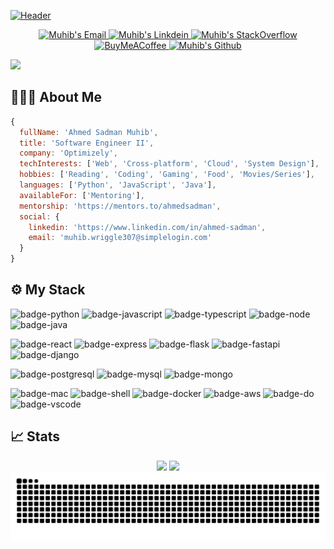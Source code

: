 [![Header](https://i.imgur.com/8RKaYzX.gif)](https://github.com/ahmedsadman)

<p align="center">
  <a href="mailto:muhib.wriggle307@simplelogin.com" target="_blank">
  <img alt="Muhib's Email" width="35px" src="https://cdn.jsdelivr.net/npm/simple-icons@v3/icons/gmail.svg" />
  </a>
  <a href="https://www.linkedin.com/in/ahmed-sadman" target="_blank">
    <img alt="Muhib's Linkdein" width="35px" src="https://cdn.jsdelivr.net/npm/simple-icons@v3/icons/linkedin.svg" />
  </a>
  <a href="https://stackoverflow.com/u/7176369" target="_blank">
    <img alt="Muhib's StackOverflow" width="35px" src="https://cdn.jsdelivr.net/npm/simple-icons@3.1.0/icons/stackoverflow.svg" />
  </a>
  <a href="https://www.buymeacoffee.com/ahmedsadman" target="_blank">
    <img alt="BuyMeACoffee" width="35px" src="https://cdn.jsdelivr.net/npm/simple-icons@3.9.0/icons/buymeacoffee.svg" />
  </a>
  <a href="https://github.com/ahmedsadman" target="_blank">
    <img alt="Muhib's Github" width="35x" src="https://cdn.jsdelivr.net/npm/simple-icons@v3/icons/github.svg" />
  </a>
</p>

![](https://komarev.com/ghpvc/?username=ahmedsadman&color=green)

## 👨🏻‍💻 About Me

```js
{
  fullName: 'Ahmed Sadman Muhib',
  title: 'Software Engineer II',
  company: 'Optimizely',
  techInterests: ['Web', 'Cross-platform', 'Cloud', 'System Design'],
  hobbies: ['Reading', 'Coding', 'Gaming', 'Food', 'Movies/Series'],
  languages: ['Python', 'JavaScript', 'Java'],
  availableFor: ['Mentoring'],
  mentorship: 'https://mentors.to/ahmedsadman',
  social: {
    linkedin: 'https://www.linkedin.com/in/ahmed-sadman',
    email: 'muhib.wriggle307@simplelogin.com'
  }
}
```

## ⚙️ My Stack

![badge-python](https://img.shields.io/badge/Python-black?logo=python&style=for-the-badge&color=21223e)
![badge-javascript](https://img.shields.io/badge/JavaScript-black?logo=javascript&style=for-the-badge&color=21223e)
![badge-typescript](https://img.shields.io/badge/TypeScript-black?logo=typescript&style=for-the-badge&color=21223e)
![badge-node](https://img.shields.io/badge/Node.js-black?logo=node.js&style=for-the-badge&color=21223e)
![badge-java](https://img.shields.io/badge/Java-black?logo=coffeescript&style=for-the-badge&color=21223e)


![badge-react](https://img.shields.io/badge/React-black?logo=react&style=for-the-badge&color=21223e)
![badge-express](https://img.shields.io/badge/Express-black?logo=express&style=for-the-badge&color=21223e)
![badge-flask](https://img.shields.io/badge/Flask-black?logo=flask&style=for-the-badge&color=21223e)
![badge-fastapi](https://img.shields.io/badge/FastAPI-black?logo=fastapi&style=for-the-badge&color=21223e)
![badge-django](https://img.shields.io/badge/Django-black?logo=django&style=for-the-badge&color=21223e)


![badge-postgresql](https://img.shields.io/badge/Postgresql-black?logo=postgresql&style=for-the-badge&color=21223e&logoColor=white)
![badge-mysql](https://img.shields.io/badge/MySQL-black?logo=mysql&style=for-the-badge&color=21223e&logoColor=white)
![badge-mongo](https://img.shields.io/badge/MongoDB-black?logo=mongodb&style=for-the-badge&color=21223e)

![badge-mac](https://img.shields.io/badge/MacOS-black?logo=apple&style=for-the-badge&color=21223e)
![badge-shell](https://img.shields.io/badge/ZSH-black?style=for-the-badge&logo=gnu-bash&color=21223e)
![badge-docker](https://img.shields.io/badge/Docker-black?style=for-the-badge&logo=docker&color=21223e)
![badge-aws](https://img.shields.io/badge/AWS-black?style=for-the-badge&logo=amazon&color=21223e)
![badge-do](https://img.shields.io/badge/DigitalOcean-black?style=for-the-badge&logo=digitalocean&color=21223e)
![badge-vscode](https://img.shields.io/badge/VSCode-black?style=for-the-badge&logo=visual-studio-code&color=21223e&logoColor=blue)


## &#x1f4c8; Stats
<div align="center" >
  <img  height="200" src="https://github-readme-stats.vercel.app/api/top-langs/?username=ahmedsadman&hide=html,makefile&bg_color=21223e&title_color=f6c819&text_color=fff&count_private=true&langs_count=5" />

  <img height="200" src="https://github-readme-stats.vercel.app/api?username=ahmedsadman&bg_color=21223e&title_color=f6c819&text_color=fff&show_icons=true&icon_color=fff&count_private=true" />
</div>

<!-- Snake game -->
<div align="center">
  <img src="https://github.com/ahmedsadman/ahmedsadman/blob/output/github-contribution-grid-snake.svg" />
</div>
